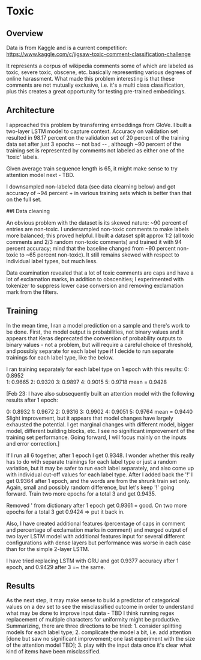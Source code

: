 # Toxic 

## Overview

Data is from Kaggle and is a current competition:
https://www.kaggle.com/c/jigsaw-toxic-comment-classification-challenge

It represents a corpus of wikipedia comments some of which are labeled as toxic, severe toxic, obscene, etc. basically representing various degrees of online harassment. What made this problem interesting is that these comments are not mutually exclusive, i.e. it's a multi class classification, plus this creates a great opportunity for testing pre-trained embeddings.

## Architecture

I approached this problem by transferring embeddings from GloVe. I built a two-layer LSTM model to capture context. Accuracy on validation set resulted in 98.17 percent on the validation set of 20 percent of the training data set after just 3 epochs -- not bad -- , although ~90 percent of the training set is represented by comments not labeled as either one of the 'toxic' labels. 

Given average train sequence length is 65, it might make sense to try attention model next - TBD.

I downsampled non-labeled data (see data clearning below) and got accuracy of ~94 percent + in various training sets which is better than that on the full set.

##I Data cleaning

An obvious problem with the dataset is its skewed nature: ~90 percent of entries are non-toxic. I undersampled non-toxic comments to make labels more balanced; this proved helpful. I built a dataset split approx 1:2 (all toxic comments and 2/3 random non-toxic comments) and trained it with 94 percent accuracy; mind that the baseline changed from ~90 percent non-toxic to ~65 percent non-toxic). It still remains skewed with respect to individual label types, but much less.

Data examination revealed that a lot of toxic comments are caps and have a lot of exclamation marks, in addition to obscenities; I experimented with tokenizer to suppress lower case conversion and removing exclamation mark from the filters. 

## Training

In the mean time, I ran a model prediction on a sample and there's work to be done. First, the model output is probabilities, not binary values and it appears that Keras deprecated the conversion of probability outputs to binary values - not a problem, but will require a careful choice of threshold, and possibly separate for each label type if I decide to run separate trainings for each label type, like the below.

I ran training separately for each label type on 1 epoch with this results:
0: 0.8952 	
1: 0.9665
2: 0.9320
3: 0.9897
4: 0.9015
5: 0.9718
mean = 0.9428

[Feb 23: I have also subsequently built an attention model with the following results after 1 epoch:

0: 0.8932
1: 0.9672
2: 0.9316
3: 0.9902
4: 0.9051
5: 0.9764
mean = 0.9440
Slight improvement, but it appears that model changes have largely exhausted the potential. I get marginal changes with different model, bigger model, different building blocks, etc. I see no significant improvement of the training set performance. Going forward, I will focus mainly on the inputs and error correction.]

If I run all 6 together, after 1 epoch I get 0.9348. I wonder whether this really has to do with separate trainings for each label type or just a random variation, but it may be safer to run each label separately, and also come up with individual cut-off values for each label type. After I added back the '!' I get 0.9364 after 1 epoch, and the words are from the shrunk train set only. Again, small and possibly random difference, but let's keep '!' going forward. Train two more epochs for a total 3 and get 0.9435.

Removed \' from dictionary after 1 epoch get 0.9361 = good. On two more epochs for a total 3 get 0.9424  => put it back in.

Also, I have created additional features (percentage of caps in comment and percentage of exclamation marks in comment) and merged output of two layer LSTM model with additional features input for several different configurations with dense layers but performance was worse in each case than for the simple 2-layer LSTM.

I have tried replacing LSTM with GRU and got 0.9377 accuracy after 1 epoch, and 0.9429 after 3 =~ the same.

## Results

As the next step, it may make sense to build a predictor of categorical values on a dev set to see the misclassified outcome in order to understand what may be done to improve input data - TBD I think running regex replacement of multiple characters for uniformity might be productive. Summarizing, there are three directions to be tried: 1. consider splitting models for each label type; 2. complicate the model a bit, i.e. add attention [done but saw no significant improvement; one last experiment with the size of the attention model TBD]; 3. play with the input data once it's clear what kind of items have been misclassified.



